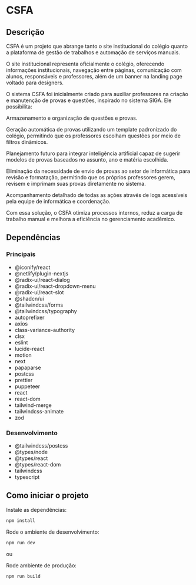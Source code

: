 # CSFA

## Descrição

CSFA é um projeto que abrange tanto o site institucional do colégio quanto a plataforma de gestão de trabalhos e automação de serviços manuais.

O site institucional representa oficialmente o colégio, oferecendo informações institucionais, navegação entre páginas, comunicação com alunos, responsáveis e professores, além de um banner na landing page voltado para designers.

O sistema CSFA foi inicialmente criado para auxiliar professores na criação e manutenção de provas e questões, inspirado no sistema SIGA. Ele possibilita:

Armazenamento e organização de questões e provas.

Geração automática de provas utilizando um template padronizado do colégio, permitindo que os professores escolham questões por meio de filtros dinâmicos.

Planejamento futuro para integrar inteligência artificial capaz de sugerir modelos de provas baseados no assunto, ano e matéria escolhida.

Eliminação da necessidade de envio de provas ao setor de informática para revisão e formatação, permitindo que os próprios professores gerem, revisem e imprimam suas provas diretamente no sistema.

Acompanhamento detalhado de todas as ações através de logs acessíveis pela equipe de informática e coordenação.

Com essa solução, o CSFA otimiza processos internos, reduz a carga de trabalho manual e melhora a eficiência no gerenciamento acadêmico.

## Dependências

### Principais

- @iconify/react
- @netlify/plugin-nextjs
- @radix-ui/react-dialog
- @radix-ui/react-dropdown-menu
- @radix-ui/react-slot
- @shadcn/ui
- @tailwindcss/forms
- @tailwindcss/typography
- autoprefixer
- axios
- class-variance-authority
- clsx
- eslint
- lucide-react
- motion
- next
- papaparse
- postcss
- prettier
- puppeteer
- react
- react-dom
- tailwind-merge
- tailwindcss-animate
- zod

### Desenvolvimento

- @tailwindcss/postcss
- @types/node
- @types/react
- @types/react-dom
- tailwindcss
- typescript


## Como iniciar o projeto

Instale as dependências:
```sh
npm install
```

Rode o ambiente de desenvolvimento:
```sh
npm run dev
```

ou 

Rode ambiente de produção:
```sh
npm run build
```
